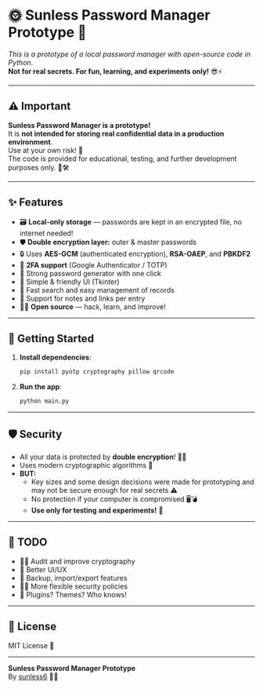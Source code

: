 # 🌞 Sunless Password Manager Prototype 🔐

_This is a prototype of a local password manager with open-source code in Python._  
**Not for real secrets. For fun, learning, and experiments only!** 😎⚡

---

## ⚠️ Important

**Sunless Password Manager is a prototype!**  
It is **not intended for storing real confidential data in a production environment**.  
Use at your own risk! 👀  
The code is provided for educational, testing, and further development purposes only. 🧪🛠️

---

## ✨ Features

- 🗃️ **Local-only storage** — passwords are kept in an encrypted file, no internet needed!
- 🛡️ **Double encryption layer:** outer & master passwords
- 🔒 Uses **AES-GCM** (authenticated encryption), **RSA-OAEP**, and **PBKDF2**
- 📱 **2FA support** (Google Authenticator / TOTP)
- 🧬 Strong password generator with one click
- 🎨 Simple & friendly UI (Tkinter)
- 🚀 Fast search and easy management of records
- 📝 Support for notes and links per entry
- 🧑‍💻 **Open source** — hack, learn, and improve!

---

## 🚀 Getting Started

1. **Install dependencies**:
    ```bash
    pip install pyotp cryptography pillow qrcode
    ```

2. **Run the app**:
    ```bash
    python main.py
    ```

---

## 🛡️ Security

- All your data is protected by **double encryption**! 🔐🔐
- Uses modern cryptographic algorithms 🧊
- **BUT:**  
  - Key sizes and some design decisions were made for prototyping and may not be secure enough for real secrets ⚠️
  - No protection if your computer is compromised 🖥️💣
  - **Use only for testing and experiments!** 🎲

---

## 📝 TODO

- 🕵️‍♂️ Audit and improve cryptography
- 💎 Better UI/UX
- 💾 Backup, import/export features
- 🏳️‍🌈 More flexible security policies
- 🧩 Plugins? Themes? Who knows!

---

## 📃 License

MIT License 📜

---

**Sunless Password Manager Prototype**  
By [sunless6](https://github.com/sunless6) 🚀🌙
